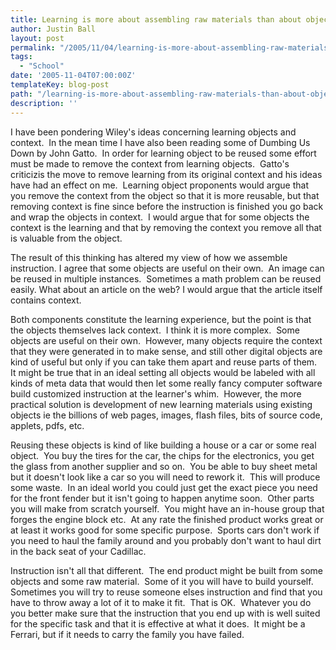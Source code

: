 ```yaml
---
title: Learning is more about assembling raw materials than about objects
author: Justin Ball
layout: post
permalink: "/2005/11/04/learning-is-more-about-assembling-raw-materials-than-about-objects/"
tags:
  - "School"
date: '2005-11-04T07:00:00Z'
templateKey: blog-post
path: "/learning-is-more-about-assembling-raw-materials-than-about-objects"
description: ''
---
```


I have been pondering Wiley's ideas concerning learning objects and
context.  In the mean time I have also been reading some of Dumbing Us
Down by John Gatto.  In order for learning object to be reused some
effort must be made to remove the
context from learning objects.  Gatto's criticizis the move to
remove learning from its original context and his ideas have had an
effect on me.  Learning
object proponents would argue that you remove the context from the
object so that it is more reusable, but that removing context is fine
since before the instruction is finished you go back and wrap the
objects in context.  I would argue that for some objects the context is
the learning and that by removing the context you remove all that is
valuable from the object.


The result of this thinking has altered my view of how we assemble
instruction. I agree that some objects are useful on their own.  An
image can be reused in multiple instances.  Sometimes a math problem
can be reused easily. What about an article on the web? I would argue
that the article itself contains context.


Both components constitute the learning experience, but
the point is that the objects themselves lack context.  I think it is
more complex.  Some objects are useful on their own.  However, many
objects require the context that they were generated in to make sense,
and still other digital objects are kind of useful but only if you can
take them apart and reuse parts of them.  It might be true that in an
ideal setting all objects would be labeled with all kinds of meta data
that would then let some really fancy computer software build
customized instruction at the learner's whim.  However, the more
practical solution is development of new learning materials using
existing objects ie the billions of web pages, images, flash files,
bits of source code, applets, pdfs, etc.


Reusing these objects is kind of like building a house or a car or some
real object.  You buy the tires for the car, the chips for the
electronics, you get the glass from another supplier and so on.  You be
able to buy sheet metal but it doesn't look like a car so you will need
to rework it.  This will produce some waste.  In an ideal world you
could just get the exact piece you need for the front fender but it
isn't going to happen anytime soon.  Other parts you will make from
scratch yourself.  You might have an in-house group that forges the
engine block etc.  At any rate the finished product works great or at
least it works good for some specific purpose.  Sports cars don't work
if you need to haul the family around and you probably don't want to
haul dirt in the back seat of your Cadillac.


Instruction isn't all that different.  The end product might be built
from some objects and some raw material.  Some of it you will have to
build yourself.  Sometimes you will try to reuse someone elses
instruction and find that you have to throw away a lot of it to make it
fit.  That is OK.  Whatever you do you better make sure that the
instruction that you end up with is well suited for the specific task
and that it is effective at what it does.  It might be a Ferrari, but
if it needs to carry the family you have failed.
